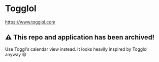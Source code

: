 # Togglol

https://www.togglol.com

## ⚠️ This repo and application has been archived!

Use Toggl's calendar view instead. It looks heavily inspired by Togglol anyway 😄

